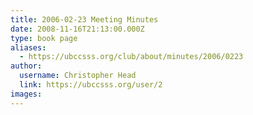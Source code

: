 ```yaml
---
title: 2006-02-23 Meeting Minutes 
date: 2008-11-16T21:13:00.000Z
type: book page
aliases:
  - https://ubccsss.org/club/about/minutes/2006/0223
author:
  username: Christopher Head
  link: https://ubccsss.org/user/2
images:
---
```


